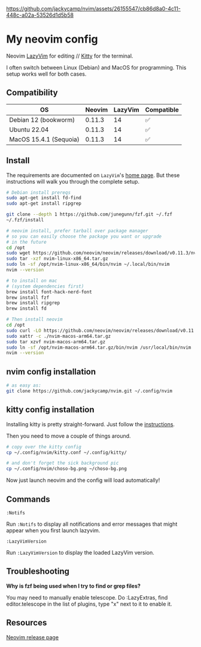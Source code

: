 https://github.com/jackycamp/nvim/assets/26155547/cb86d8a0-4c11-448c-a02a-53526d1d5b58

# My neovim config

Neovim [LazyVim](https://github.com/LazyVim/LazyVim) for editing // [Kitty](https://sw.kovidgoyal.net/kitty/quickstart/) for the terminal.

I often switch between Linux (Debian) and MacOS for programming. This setup works well for both cases.

## Compatibility

| OS                     | Neovim | LazyVim | Compatible |
| ---------------------- | ------ | ------- | ---------- |
| Debian 12 (bookworm)   | 0.11.3 | 14      | ✅         |
| Ubuntu 22.04           | 0.11.3 | 14      | ✅         |
| MacOS 15.4.1 (Sequoia) | 0.11.3 | 14      | ✅         |

## Install

The requirements are documented on `LazyVim`'s [home page](https://www.lazyvim.org/#%EF%B8%8F-requirements).
But these instructions will walk you through the complete setup.

```bash
# Debian install prereqs
sudo apt-get install fd-find
sudo apt-get install ripgrep

git clone --depth 1 https://github.com/junegunn/fzf.git ~/.fzf
~/.fzf/install

# neovim install, prefer tarball over package manager
# so you can easily choose the package you want or upgrade
# in the future
cd /opt
sudo wget https://github.com/neovim/neovim/releases/download/v0.11.3/nvim-linux-x86_64.tar.gz
sudo tar -xzf nvim-linux-x86_64.tar.gz
sudo ln -sf /opt/nvim-linux-x86_64/bin/nvim ~/.local/bin/nvim
nvim --version

# to install on mac
# (system dependencies first)
brew install font-hack-nerd-font
brew install fzf
brew install ripgrep
brew install fd

# Then install neovim
cd /opt
sudo curl -LO https://github.com/neovim/neovim/releases/download/v0.11.3/nvim-macos-arm64.tar.gz
sudo xattr -c ./nvim-macos-arm64.tar.gz
sudo tar xzvf nvim-macos-arm64.tar.gz
sudo ln -sf /opt/nvim-macos-arm64.tar.gz/bin/nvim /usr/local/bin/nvim
nvim --version
```

## nvim config installation

```bash
# as easy as:
git clone https://github.com/jackycamp/nvim.git ~/.config/nvim
```

## kitty config installation

Installing kitty is pretty straight-forward. Just follow the [instructions](https://sw.kovidgoyal.net/kitty/binary/#install-kitty).

Then you need to move a couple of things around.

```bash
# copy over the kitty config
cp ~/.config/nvim/kitty.conf ~/.config/kitty/

# and don't forget the sick background pic
cp ~/.config/nvim/choso-bg.png ~/choso-bg.png
```

Now just launch neovim and the config will load automatically!

## Commands

`:Notifs`

Run `:Notifs` to display all notifications and error messages that might appear when you first launch lazyvim.

`:LazyVimVersion`

Run `:LazyVimVersion` to display the loaded LazyVim version.

## Troubleshooting

**Why is fzf being used when I try to find or grep files?**

You may need to manually enable telescope. Do :LazyExtras, find editor.telescope in the list of plugins, type "x" next to it to enable it.

## Resources

[Neovim release page](https://github.com/neovim/neovim/releases)
